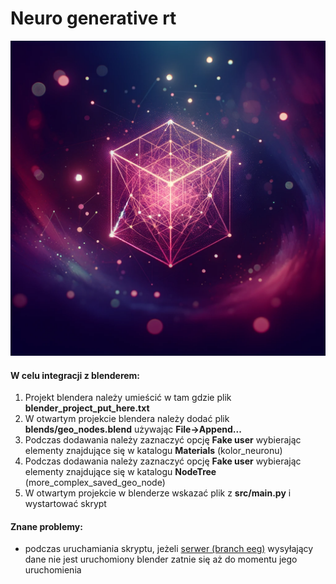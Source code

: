 # Neuro generative rt

![icon](icon.png)

#### W celu integracji z blenderem:
1. Projekt blendera należy umieścić w tam gdzie plik __blender_project_put_here.txt__
2. W otwartym projekcie blendera należy dodać plik __blends/geo_nodes.blend__ używając __File->Append...__
3. Podczas dodawania należy zaznaczyć opcję __Fake user__ wybierając elementy znajdujące się w katalogu __Materials__ (kolor_neuronu)
4. Podczas dodawania należy zaznaczyć opcję __Fake user__ wybierając elementy znajdujące się w katalogu __NodeTree__ (more_complex_saved_geo_node)
5. W otwartym projekcie w blenderze wskazać plik z __src/main.py__ i wystartować skrypt

#### Znane problemy:
- podczas uruchamiania skryptu, jeżeli [serwer (branch eeg)](https://github.com/rhoninn11/web_sd_monorepo/tree/eeg) wysyłający dane nie jest uruchomiony blender zatnie się aż do momentu jego uruchomienia
